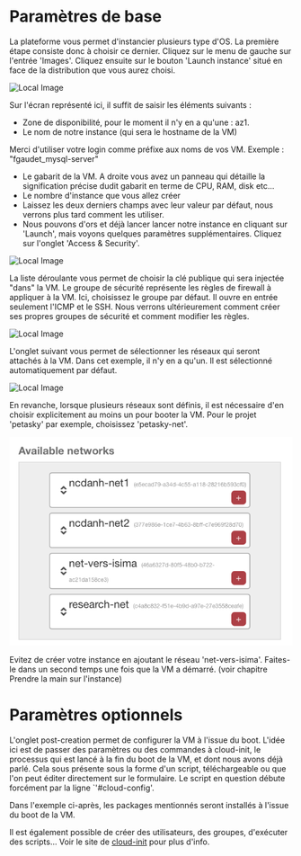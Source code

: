 # Paramètres de base

La plateforme vous permet d'instancier plusieurs type d'OS. La première étape consiste donc à choisir ce dernier. Cliquez sur le menu de gauche sur l'entrée 'Images'. Cliquez ensuite sur le bouton 'Launch instance' situé en face de la distribution que vous aurez choisi.

![Local Image](./images/create-instance-01.jpg)

Sur l'écran représenté ici, il suffit de saisir les éléments suivants :

* Zone de disponibilité, pour le moment il n'y en a qu'une : az1.
* Le nom de notre instance (qui sera le hostname de la VM)

<div class="alert alert-warning">Merci d'utiliser votre login comme préfixe aux noms de vos VM.
Exemple : "fgaudet_mysql-server"</div>

* Le gabarit de la VM. A droite vous avez un panneau qui détaille la signification précise dudit gabarit en terme de CPU, RAM, disk etc...
* Le nombre d'instance que vous allez créer
* Laissez les deux derniers champs avec leur valeur par défaut, nous verrons plus tard comment les utiliser.
* Nous pouvons d'ors et déjà lancer lancer notre instance en cliquant sur 'Launch', mais voyons quelques paramètres supplémentaires. Cliquez sur l'onglet 'Access & Security'.

![Local Image](./images/create-instance-02.jpg)

La liste déroulante vous permet de choisir la clé publique qui sera injectée "dans" la VM. Le groupe de sécurité représente les règles de firewall à appliquer à la VM. Ici, choisissez le groupe par défaut. Il ouvre en entrée seulement l'ICMP et le SSH. Nous verrons ultérieurement comment créer ses propres groupes de sécurité et comment modifier les règles.

![Local Image](./images/create-instance-03.jpg)

L'onglet suivant vous permet de sélectionner les réseaux qui seront attachés à la VM. Dans cet exemple, il n'y en a qu'un. Il est sélectionné automatiquement par défaut.

![Local Image](./images/create-instance-04.jpg)

En revanche, lorsque plusieurs réseaux sont définis, il est nécessaire d'en choisir explicitement au moins un pour booter la VM. Pour le projet 'petasky' par exemple, choisissez 'petasky-net'.

![Local Image](./images/create-instance-05.jpg)

<div class="alert alert-warning">Evitez de créer votre instance en ajoutant le réseau 'net-vers-isima'. Faites-le dans un second temps une fois que la VM a démarré. (voir chapitre Prendre la main sur l'instance) </div>

# Paramètres optionnels

L'onglet post-creation permet de configurer la VM à l'issue du boot. L'idée ici est de passer des paramètres ou des commandes à cloud-init, le processus qui est lancé à la fin du boot de la VM, et dont nous avons déjà parlé. Cela sous présente sous la forme d'un script, téléchargeable ou que l'on peut éditer directement sur le formulaire. Le script en question débute forcément par la ligne `'#cloud-config'.

Dans l'exemple ci-après, les packages mentionnés seront installés à l'issue du boot de la VM.

Il est également possible de créer des utilisateurs, des groupes, d'exécuter des scripts... Voir le site de [cloud-init](https://cloudinit.readthedocs.org/en/latest/ "Cloud Init") pour plus d'info.